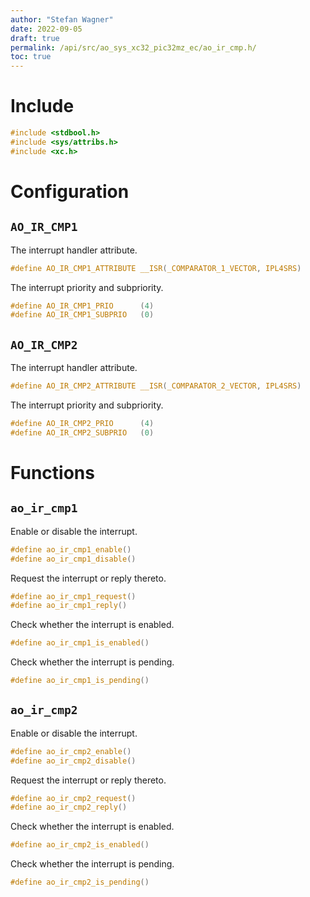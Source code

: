 ```yaml
---
author: "Stefan Wagner"
date: 2022-09-05
draft: true
permalink: /api/src/ao_sys_xc32_pic32mz_ec/ao_ir_cmp.h/
toc: true
---
```


# Include

```c
#include <stdbool.h>
#include <sys/attribs.h>
#include <xc.h>
```

# Configuration

## `AO_IR_CMP1`

The interrupt handler attribute.

```c
#define AO_IR_CMP1_ATTRIBUTE __ISR(_COMPARATOR_1_VECTOR, IPL4SRS)
```

The interrupt priority and subpriority.

```c
#define AO_IR_CMP1_PRIO      (4)
#define AO_IR_CMP1_SUBPRIO   (0)
```

## `AO_IR_CMP2`

The interrupt handler attribute.

```c
#define AO_IR_CMP2_ATTRIBUTE __ISR(_COMPARATOR_2_VECTOR, IPL4SRS)
```

The interrupt priority and subpriority.

```c
#define AO_IR_CMP2_PRIO      (4)
#define AO_IR_CMP2_SUBPRIO   (0)
```

# Functions

## `ao_ir_cmp1`

Enable or disable the interrupt.

```c
#define ao_ir_cmp1_enable()
#define ao_ir_cmp1_disable()
```

Request the interrupt or reply thereto.

```c
#define ao_ir_cmp1_request()
#define ao_ir_cmp1_reply()
```

Check whether the interrupt is enabled.

```c
#define ao_ir_cmp1_is_enabled()
```

Check whether the interrupt is pending.

```c
#define ao_ir_cmp1_is_pending()
```

## `ao_ir_cmp2`

Enable or disable the interrupt.

```c
#define ao_ir_cmp2_enable()
#define ao_ir_cmp2_disable()
```

Request the interrupt or reply thereto.

```c
#define ao_ir_cmp2_request()
#define ao_ir_cmp2_reply()
```

Check whether the interrupt is enabled.

```c
#define ao_ir_cmp2_is_enabled()
```

Check whether the interrupt is pending.

```c
#define ao_ir_cmp2_is_pending()
```
